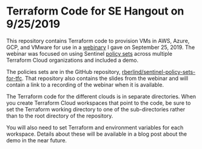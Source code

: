 # Terraform Code for SE Hangout on 9/25/2019

This repository contains Terraform code to provision VMs in AWS, Azure, GCP, and VMware for use in a [webinary](https://www.hashicorp.com/webinars/solution-engineering-hangout-using-sentinel-across-terraform-cloud-organizations) I gave on September 25, 2019. The webinar was focused on using Sentinel [policy sets](https://www.terraform.io/docs/cloud/sentinel/manage-policies.html) across multiple Terraform Cloud organizations and included a demo.

The policies sets are in the GitHub repository, [rberlind/sentinel-policy-sets-for-tfc](https://github.com/rberlind/sentinel-policy-sets-for-tfc). That repository also contains the slides from the webinar and will contain a link to a recording of the webinar when it is available.

The Terraform code for the different clouds is in separate directories. When you create Terraform Cloud workspaces that point to the code, be sure to set the Terraform working directory to one of the sub-directories rather than to the root directory of the repository.

You will also need to set Terraform and environment variables for each workspace.  Details about these will be available in a blog post about the demo in the near future.
